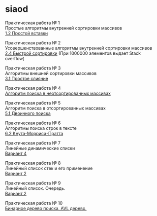 # siaod
Практическая работа № 1  
Простые алгоритмы внутренней сортировки массивов  
[1.2	Простой вставки](https://github.com/tim-lwry/siaod/blob/main/exchangesort.cpp)  
  
Практическая работа № 2  
Усовершенствованные алгоритмы внутренней сортировки массивов  
[2.4	Быстрой сортировки](https://github.com/tim-lwry/siaod/blob/main/QuickSortCPP.cpp) (При 1000000 элементов выдает Stack overflow)

Практическая работа № 3  
Алгоритмы внешней сортировки массивов  
[3.1	Простое слияние](https://github.com/tim-lwry/siaod/blob/main/MergeSortCPP.cpp)  
  
Практическая работа № 4    
[Алгоритм поиска в неотсортированных массивах](https://github.com/tim-lwry/siaod/blob/main/CPPSearchInUnsorted.cpp)  
  
Практическая работа № 5    
Алгоритм поиска в отсортированных массивах  
[5.1	Двоичного поиска](https://github.com/tim-lwry/siaod/blob/main/CPPBinarySearch.cpp)  
  
Практическая работа № 6    
Алгоритмы поиска строк в тексте  
[6.2	Кнута-Морриса-Пратта](https://github.com/tim-lwry/siaod/blob/main/CPPSubstringSearch.cpp)  
  
Практическая работа № 7  
Линейные динамические списки  
[Вариант 4](https://github.com/tim-lwry/siaod/blob/main/p7.1.cpp)
  
Практическая работа № 8  
Линейный список стек и его применение  
[Вариант 2](https://github.com/tim-lwry/siaod/blob/main/pr_8.cpp)  
  
Практическая работа № 9  
Линейный список. Очередь.  
[Вариант 2](https://github.com/tim-lwry/siaod/blob/main/Pr9_v2.cpp)  
  
Практическая работа № 10  
[Бинарное дерево поиска. AVL дерево.](https://github.com/tim-lwry/siaod/blob/main/BinaryTree.cpp) 
